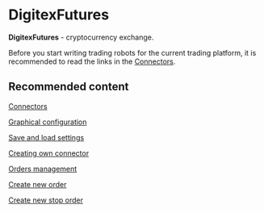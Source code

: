 # DigitexFutures

**DigitexFutures** \- cryptocurrency exchange.

Before you start writing trading robots for the current trading platform, it is recommended to read the links in the [Connectors](../../connectors.md). 

## Recommended content

[Connectors](../../connectors.md)

[Graphical configuration](../graphical_configuration.md)

[Save and load settings](../save_and_load_settings.md)

[Creating own connector](../creating_own_connector.md)

[Orders management](../../orders_management.md)

[Create new order](../../orders_management/create_new_order.md)

[Create new stop order](../../orders_management/create_new_stop_order.md)

